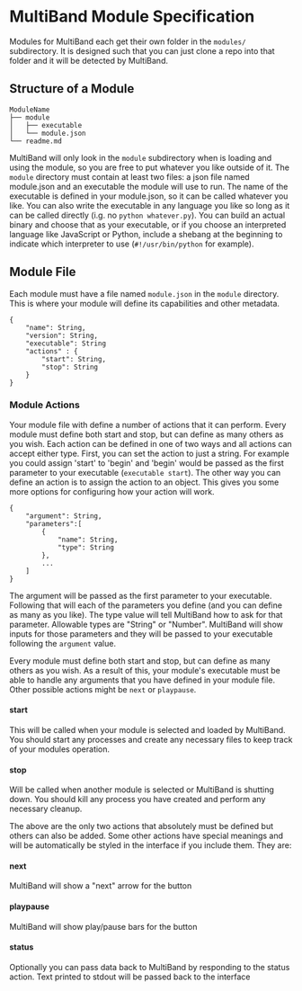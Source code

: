 # MultiBand Module Specification

Modules for MultiBand each get their own folder in the `modules/` subdirectory. It is designed such that you can just clone a repo into that folder and it will be detected by MultiBand.

## Structure of a Module

```
ModuleName
├── module
│   ├── executable
│   └── module.json
└── readme.md
```

MultiBand will only look in the `module` subdirectory when is loading and using the module, so you are free to put whatever you like outside of it. The `module` directory must contain at least two files: a json file named module.json and an executable the module will use to run. The name of the executable is defined in your module.json, so it can be called whatever you like. You can also write the executable in any language you like so long as it can be called directly (i.g. no `python whatever.py`). You can build an actual binary and choose that as your executable, or if you choose an interpreted language like JavaScript or Python, include a shebang at the beginning to indicate which interpreter to use (`#!/usr/bin/python` for example). 

## Module File

Each module must have a file named `module.json` in the `module` directory. This is where your module will define its capabilities and other metadata. 

```
{
	"name": String,
	"version": String,
	"executable": String
	"actions" : {
		"start": String,
		"stop": String
	}
}
```

### Module Actions

Your module file with define a number of actions that it can perform. Every module must define both start and stop, but can define as many others as you wish. Each action can be defined in one of two ways and all actions can accept either type. First, you can set the action to just a string. For example you could assign 'start' to 'begin' and 'begin' would be passed as the first parameter to your executable (`executable start`). The other way you can define an action is to assign the action to an object. This gives you some more options for configuring how your action will work.

```
{
	"argument": String,
	"parameters":[
		{
			"name": String,
			"type": String
		},
		...
	]
}
```

The argument will be passed as the first parameter to your executable. Following that will each of the parameters you define (and you can define as many as you like). The type value will tell MultiBand how to ask for that parameter. Allowable types are "String" or "Number". MultiBand will show inputs for those parameters and they will be passed to your executable following the `argument` value.

Every module must define both start and stop, but can define as many others as you wish. As a result of this, your module's executable must be able to handle any arguments that you have defined in your module file. Other possible actions might be `next` or `playpause`.

#### start

This will be called when your module is selected and loaded by MultiBand. You should start any processes and create any necessary files to keep track of your modules operation.

#### stop

Will be called when another module is selected or MultiBand is shutting down. You should kill any process you have created and perform any necessary cleanup.

The above are the only two actions that absolutely must be defined but others can also be added. Some other actions have special meanings and will be automatically be styled in the interface if you include them. They are:

#### next

MultiBand will show a "next" arrow for the button

#### playpause

MultiBand will show play/pause bars for the button

#### status

Optionally you can pass data back to MultiBand by responding to the status action. Text printed to stdout will be passed back to the interface
